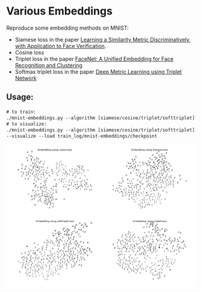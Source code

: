 Various Embeddings
==================

Reproduce some embedding methods on MNIST:
* Siamese loss in the paper [Learning a Similarity Metric Discriminatively, with Application to Face
Verification](http://yann.lecun.com/exdb/publis/pdf/chopra-05.pdf).
* Cosine loss
* Triplet loss in the paper [FaceNet: A Unified Embedding for Face Recognition and Clustering](https://arxiv.org/abs/1503.03832)
* Softmax triplet loss in the paper [Deep Metric Learning using Triplet Network](https://arxiv.org/abs/1412.6622)


## Usage:
```
# to train:
./mnist-embeddings.py --algorithm [siamese/cosine/triplet/softtriplet]
# to visualize:
./mnist-embeddings.py --algorithm [siamese/cosine/triplet/softtriplet] --visualize --load train_log/mnist-embeddings/checkpoint
```

<p align="center"> <img src="./results.jpg"> </p>
